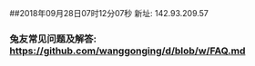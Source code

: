 ##2018年09月28日07时12分07秒 新址: 142.93.209.57
### 兔友常见问题及解答: https://github.com/wanggonging/d/blob/w/FAQ.md
